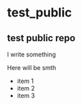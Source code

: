 # test_public

## test public repo

I write something

Here will be smth

- item 1
- item 2
- item 3
